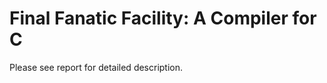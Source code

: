 Final Fanatic Facility: A Compiler for C
===========================

Please see report for detailed description.

